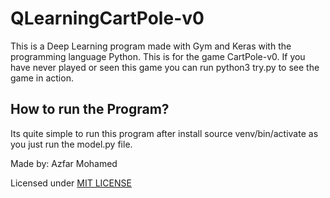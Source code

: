 # QLearningCartPole-v0
This is a Deep Learning program made with Gym and Keras with the programming language Python.
This is for the game CartPole-v0. If you have never played or seen this game you can run python3 try.py to see the game in action.

## How to run the Program?
Its quite simple to run this program after install source venv/bin/activate as you just run the model.py file.

Made by: Azfar Mohamed


Licensed under [MIT LICENSE](LICENSE)
